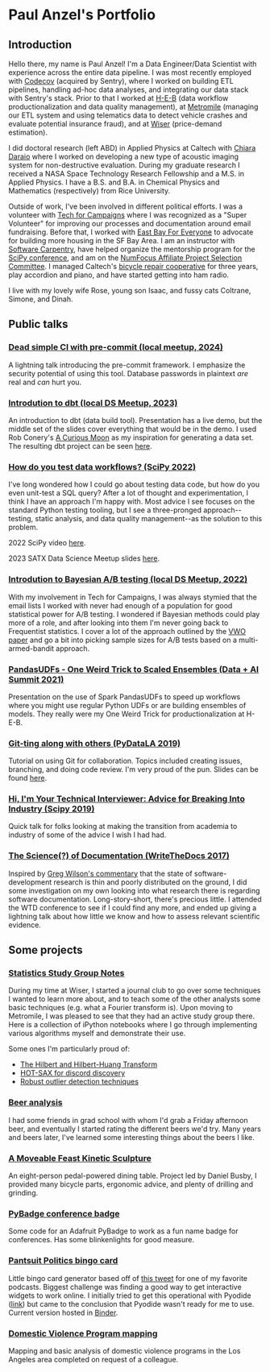 # Paul Anzel's Portfolio

## Introduction

Hello there, my name is Paul Anzel! I'm a Data Engineer/Data Scientist with experience across the entire data pipeline. I was most recently employed with [Codecov](https://about.codecov.io/) (acquired by Sentry), where I worked on building ETL pipelines, handling ad-hoc data analyses, and integrating our data stack with Sentry's stack. Prior to that I worked at [H-E-B](https://www.heb.com/) (data workflow productionalization and data quality management), at [Metromile](https://www.metromile.com/) (managing our ETL system and using telematics data to detect vehicle crashes and evaluate potential insurance fraud), and at [Wiser](https://www.wiser.com/) (price-demand estimation).

I did doctoral research (left ABD) in Applied Physics at Caltech with [Chiara Daraio](http://daraio.caltech.edu/) where I worked on developing a new type of acoustic imaging system for non-destructive evaluation. During my graduate research I received a NASA Space Technology Research Fellowship and a M.S. in Applied Physics. I have a B.S. and B.A. in Chemical Physics and Mathematics (respectively) from Rice University.

Outside of work, I've been involved in different political efforts. I was a volunteer with [Tech for Campaigns](https://www.techforcampaigns.org/) where I was recognized as a "Super Volunteer" for improving our processes and documentation around email fundraising. Before that, I worked with [East Bay For Everyone](https://eastbayforeveryone.org/) to advocate for building more housing in the SF Bay Area. I am an instructor with [Software Carpentry](https://software-carpentry.org/), have helped organize the mentorship program for the [SciPy conference](https://www.scipy2021.scipy.org/organizers), and am on the [NumFocus Affiliate Project Selection Committee](https://numfocus.org/sponsored-projects/affiliated-projects). I managed Caltech's [bicycle repair cooperative](https://caltechbikelab.blogspot.com/) for three years, play accordion and piano, and have started getting into ham radio.

I live with my lovely wife Rose, young son Isaac, and fussy cats Coltrane, Simone, and Dinah.

## Public talks

### [Dead simple CI with pre-commit (local meetup, 2024)](https://docs.google.com/presentation/d/1YlDUPJDyI6PZuWV9UdIqTQ9HgivwackVHDl9Cc-JLds/edit?usp=sharing)

A lightning talk introducing the pre-commit framework. I emphasize the security potential of using this tool. Database passwords in plaintext *are* real and *can* hurt you.

### [Introdution to dbt (local DS Meetup, 2023)](https://docs.google.com/presentation/d/1sxJCzLl7_Rz6gs3C9V7MiVGi7IVFXPsf0_UL-8qlREI/edit?usp=sharing)

An introduction to dbt (data build tool). Presentation has a live demo, but the middle set of the slides cover everything that would be in the demo. I used Rob Conery's [A Curious Moon](https://bigmachine.io/products/a-curious-moon/) as my inspiration for generating a data set. The resulting dbt project can be seen [here](https://github.com/anzelpwj/curiousmoondemo).

### [How do you test data workflows? (SciPy 2022)](https://docs.google.com/presentation/d/1FHBYw8IreSA1DsMxS6opVR-9qP0x6vC6ejCxyR4-xYU/edit?usp=sharing)

I've long wondered how I could go about testing data code, but how do you even unit-test a SQL query? After a lot of thought and experimentation, I think I have an approach I'm happy with. Most advice I see focuses on the standard Python testing tooling, but I see a three-pronged approach--testing, static analysis, and data quality management--as the solution to this problem.

2022 SciPy video [here](https://youtu.be/JqZLwK4OweU).

2023 SATX Data Science Meetup slides [here](https://docs.google.com/presentation/d/15p0vXDaGz7rsYkkaWn7-VNRAkOZZnse2hjwVzzxGe6o/edit?usp=sharing).

### [Introdution to Bayesian A/B testing (local DS Meetup, 2022)](https://docs.google.com/presentation/d/1MDE4loVaA9lAm-umZbP-mxPyOzuk49uXrCZJllx28yE/edit?usp=sharing)

With my involvement in Tech for Campaigns, I was always stymied that the email lists I worked with never had enough of a population for good statistical power for A/B testing. I wondered if Bayesian methods could play more of a role, and after looking into them I'm never going back to Frequentist statistics. I cover a lot of the approach outlined by the [VWO paper](https://cdn2.hubspot.net/hubfs/310840/VWO_SmartStats_technical_whitepaper.pdf) and go a bit into picking sample sizes for A/B tests based on a multi-armed-bandit approach.

### [PandasUDFs - One Weird Trick to Scaled Ensembles (Data + AI Summit 2021)](https://github.com/anzelpwj/dais_conference_2021_presentation/blob/main/DAIS_PandasUDFs.pdf)

Presentation on the use of Spark PandasUDFs to speed up workflows where you might use regular Python UDFs or are building ensembles of models. They really were my One Weird Trick for productionalization at H-E-B.

### [Git-ting along with others (PyDataLA 2019)](https://www.youtube.com/watch?v=7mm9p1UBHlw)

Tutorial on using Git for collaboration. Topics included creating issues, branching, and doing code review. I'm very proud of the pun. Slides can be found [here](https://docs.google.com/presentation/d/1njdRK0la0cCh3AiPoYeOiqgw36jRGnt70Gz80emG9Sc/edit?usp=sharing).

### [Hi, I'm Your Technical Interviewer: Advice for Breaking Into Industry (Scipy 2019)](https://github.com/anzelpwj/advice_for_getting_into_industry/blob/master/advice_getting_into_industry.pdf)

Quick talk for folks looking at making the transition from academia to industry of some of the advice I wish I had had.

### [The Science(?) of Documentation (WriteTheDocs 2017)](https://github.com/anzelpwj/writethedocs2017)

Inspired by [Greg Wilson's commentary](http://third-bit.com/talks/greatest-hits/#/) that the state of software-development research is thin and poorly distributed on the ground, I did some investigation on my own looking into what research there is regarding software documentation. Long-story-short, there's precious little. I attended the WTD conference to see if I could find any more, and ended up giving a lightning talk about how little we know and how to assess relevant scientific evidence.

## Some projects

### [Statistics Study Group Notes](https://github.com/anzelpwj/Stats-week)

During my time at Wiser, I started a journal club to go over some techniques I wanted to learn more about, and to teach some of the other analysts some basic techniques (e.g. what a Fourier transform is). Upon moving to Metromile, I was pleased to see that they had an active study group there. Here is a collection of iPython notebooks where I go through implementing various algorithms myself and demonstrate their use.

Some ones I'm particularly proud of:

- [The Hilbert and Hilbert-Huang Transform](https://nbviewer.jupyter.org/github/anzelpwj/Stats-week/blob/master/Hilbert_Transform.ipynb)
- [HOT-SAX for discord discovery](https://nbviewer.jupyter.org/github/anzelpwj/Stats-week/blob/master/HOT_SAX.ipynb)
- [Robust outlier detection techniques](https://nbviewer.jupyter.org/github/anzelpwj/Stats-week/blob/master/Grubbs_and_Qtest.ipynb)

### [Beer analysis](https://nbviewer.jupyter.org/github/anzelpwj/Beer_server/blob/master/Beer_analysis_v2.ipynb)

I had some friends in grad school with whom I'd grab a Friday afternoon beer, and eventually I started rating the different beers we'd try. Many years and beers later, I've learned some interesting things about the beers I like.

### [A Moveable Feast Kinetic Sculpture](http://www.danielbusby.com/a-moveable-feast/)

An eight-person pedal-powered dining table. Project led by Daniel Busby, I provided many bicycle parts, ergonomic advice, and plenty of drilling and grinding.

### [PyBadge conference badge](https://github.com/anzelpwj/basic_pybadge_project)

Some code for an Adafruit PyBadge to work as a fun name badge for conferences. Has some blinkenlights for good measure.

### [Pantsuit Politics bingo card](https://mybinder.org/v2/gh/anzelpwj/pantsuit_politics_bingo/master?filepath=card_maker.ipynb)

Little bingo card generator based off of [this tweet](https://twitter.com/LouRovegno/status/1169967063559020544) for one of my favorite podcasts. Biggest challenge was finding a good way to get interactive widgets to work online. I initially tried to get this operational with Pyodide ([link](https://alpha.iodide.io/notebooks/3190/)) but came to the conclusion that Pyodide wasn't ready for me to use. Current version hosted in [Binder](https://mybinder.org/v2/gh/anzelpwj/pantsuit_politics_bingo/master?filepath=card_maker.ipynb).

### [Domestic Violence Program mapping](https://github.com/anzelpwj/DV_program_analysis)

Mapping and basic analysis of domestic violence programs in the Los Angeles area completed on request of a colleague.
